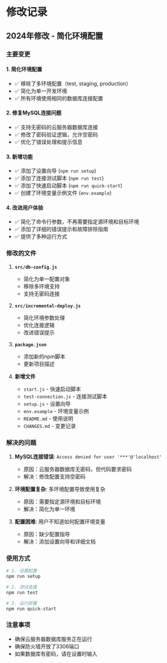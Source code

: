 # 修改记录

## 2024年修改 - 简化环境配置

### 主要变更

#### 1. 简化环境配置
- ✅ 移除了多环境配置（test, staging, production）
- ✅ 简化为单一开发环境
- ✅ 所有环境使用相同的数据库连接配置

#### 2. 修复MySQL连接问题
- ✅ 支持无密码的云服务器数据库连接
- ✅ 修改了密码验证逻辑，允许空密码
- ✅ 优化了错误处理和提示信息

#### 3. 新增功能
- ✅ 添加了设置向导 (`npm run setup`)
- ✅ 添加了连接测试脚本 (`npm run test`)
- ✅ 添加了快速启动脚本 (`npm run quick-start`)
- ✅ 创建了环境变量示例文件 (`env.example`)

#### 4. 改进用户体验
- ✅ 简化了命令行参数，不再需要指定源环境和目标环境
- ✅ 添加了详细的错误提示和故障排除指南
- ✅ 提供了多种运行方式

### 修改的文件

1. **`src/db-config.js`**
   - 简化为单一配置对象
   - 移除多环境支持
   - 支持无密码连接

2. **`src/incremental-deploy.js`**
   - 简化环境参数处理
   - 优化连接逻辑
   - 改进错误提示

3. **`package.json`**
   - 添加新的npm脚本
   - 更新项目描述

4. **新增文件**
   - `start.js` - 快速启动脚本
   - `test-connection.js` - 连接测试脚本
   - `setup.js` - 设置向导
   - `env.example` - 环境变量示例
   - `README.md` - 使用说明
   - `CHANGES.md` - 变更记录

### 解决的问题

1. **MySQL连接错误**: `Access denied for user '***'@'localhost'`
   - 原因：云服务器数据库无密码，但代码要求密码
   - 解决：修改配置支持空密码

2. **环境配置复杂**: 多环境配置导致使用复杂
   - 原因：需要指定源环境和目标环境
   - 解决：简化为单一环境

3. **配置困难**: 用户不知道如何配置环境变量
   - 原因：缺少配置指导
   - 解决：添加设置向导和详细文档

### 使用方式

```bash
# 1. 设置配置
npm run setup

# 2. 测试连接
npm run test

# 3. 运行部署
npm run quick-start
```

### 注意事项

- 确保云服务器数据库服务正在运行
- 确保防火墙开放了3306端口
- 如果数据库有密码，请在设置时输入 